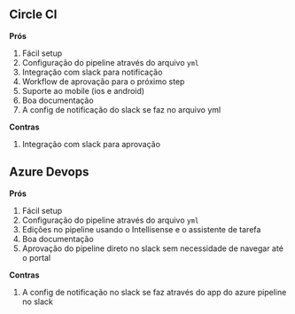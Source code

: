 ## Circle CI

**Prós**
  1. Fácil setup
  1. Configuração do pipeline através do arquivo `yml`
  1. Integração com slack para notificação
  1. Workflow de aprovação para o próximo step
  1. Suporte ao mobile (ios e android)
  1. Boa documentação
  1. A config de notificação do slack se faz no arquivo yml

**Contras**
  1. Integração com slack para aprovação

## Azure Devops

**Prós**
  1. Fácil setup
  1. Configuração do pipeline através do arquivo `yml`
  1. Edições no pipeline usando o Intellisense e o assistente de tarefa
  1. Boa documentação
  1. Aprovação do pipeline direto no slack sem necessidade de navegar até o portal

**Contras**
  1. A config de notificação no slack se faz através do app do azure pipeline no slack